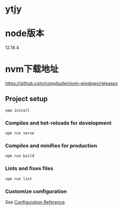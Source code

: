# ytjy

# node版本
12.18.4

# nvm下载地址
https://github.com/coreybutler/nvm-windows/releases

## Project setup
```
npm install
```

### Compiles and hot-reloads for development
```
npm run serve
```

### Compiles and minifies for production
```
npm run build
```

### Lints and fixes files
```
npm run lint
```

### Customize configuration
See [Configuration Reference](https://cli.vuejs.org/config/).

